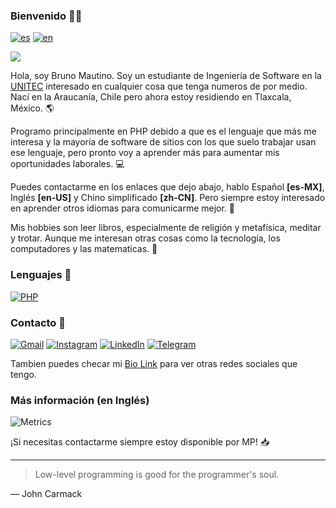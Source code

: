 ### Bienvenido 👋🏻

[![es](https://img.shields.io/badge/lang-es-red.svg?style=for-the-badge)](https://github.com/mautinobruno/mautinobruno/blob/main/README.md)
[![en](https://img.shields.io/badge/lang-en-green.svg?style=for-the-badge)](https://github.com/mautinobruno/mautinobruno/blob/main/README.en.md)

![](https://komarev.com/ghpvc/?username=mautinobruno&style=for-the-badge&label=Visitas+al+perfil&color=lightgray)

Hola, soy Bruno Mautino. Soy un estudiante de Ingeniería de Software en la [UNITEC](https://www.unitec.mx/) interesado en cualquier cosa que tenga numeros de por medio. Nací en la Araucanía, Chile pero ahora estoy residiendo en Tlaxcala, México. 🌎

Programo principalmente en PHP debido a que es el lenguaje que más me interesa y la mayoría de software de sitios con los que suelo trabajar usan ese lenguaje, pero pronto voy a aprender más para aumentar mis oportunidades laborales. 💻

Puedes contactarme en los enlaces que dejo abajo, hablo Español **[es-MX]**, Inglés **[en-US]** y Chino simplificado **[zh-CN]**. Pero siempre estoy interesado en aprender otros idiomas para comunicarme mejor. 💬

Mis hobbies son leer libros, especialmente de religión y metafísica, meditar y trotar. Aunque me interesan otras cosas como la tecnología, los computadores y las matematicas. 📘

### Lenguajes 🧮
[![PHP](https://img.shields.io/badge/php-%23777BB4.svg?style=for-the-badge&logo=php&logoColor=white)](https://php.net)

### Contacto 📧
[![Gmail](https://img.shields.io/badge/Gmail-D14836?style=for-the-badge&logo=gmail&logoColor=white)](mailto:vincenzomautinooliva@gmail.com)
[![Instagram](https://img.shields.io/badge/Instagram-%23E4405F.svg?style=for-the-badge&logo=Instagram&logoColor=white)](https://instagram.com/mautino.bruno/)
[![LinkedIn](https://img.shields.io/badge/linkedin-%230077B5.svg?style=for-the-badge&logo=linkedin&logoColor=white)](https://linkedin.com/in/brunomautino)
[![Telegram](https://img.shields.io/badge/Telegram-2CA5E0?style=for-the-badge&logo=telegram&logoColor=white)](https://t.me/broxbruno12)

Tambien puedes checar mi [Bio Link](https://brunomautino.bio.link/) para ver otras redes sociales que tengo.

### Más información (en Inglés)
![Metrics](https://metrics.lecoq.io/mautinobruno?template=classic&base.metadata=0&isocalendar=1&languages=1&introduction=1&achievements=1&base=header%2C%20activity%2C%20community%2C%20repositories%2C%20metadata&base.indepth=false&base.hireable=false&base.skip=false&isocalendar=false&isocalendar.duration=half-year&languages=false&languages.limit=8&languages.threshold=0%25&languages.other=false&languages.colors=github&languages.sections=most-used&languages.indepth=false&languages.analysis.timeout=15&languages.categories=markup%2C%20programming&languages.recent.categories=markup%2C%20programming&languages.recent.load=300&languages.recent.days=14&introduction=false&introduction.title=false&achievements=false&achievements.threshold=C&achievements.secrets=true&achievements.display=compact&achievements.limit=6&config.timezone=America%2FMexico_City)

¡Si necesitas contactarme siempre estoy disponible por MP! 📥

---
>Low-level programming is good for the programmer's soul.

— John Carmack
